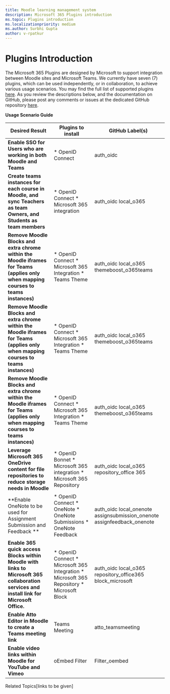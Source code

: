 ```yaml
---
title: Moodle learning management system
description: Microsoft 365 Plugins introduction
ms.topic: Plugins introduction
ms.localizationpriority: medium
ms.author: Surbhi Gupta
author: v-rpatkur
---
```


# Plugins Introduction

The Microsoft 365 Plugins are designed by Microsoft to support integration between Moodle sites and Microsoft Teams. We currently have seven (7) plugins, which can be used independently, or in collaboration, to achieve various usage scenarios. You may find the full list of supported plugins [here](https://moodle.org/plugins/?q=set:microsoft-365). As you review the descriptions below, and the documentation on GitHub, please post any comments or issues at the dedicated GitHub repository [here](https://github.com/microsoft/o365-moodle/issues).

**Usage Scenario Guide**

|Desired Result|Plugins to install|GitHub Label(s)|
|---|---|---|
| **Enable SSO for Users who are working in both Moodle and Teams** | * OpenID Connect | auth_oidc|
| **Create teams instances for each course in Moodle, and sync Teachers as team Owners, and Students as team members** | * OpenID Connect * Microsoft 365 integration | auth_oidc local_o365|
| **Remove Moodle Blocks and extra chrome within the Moodle iframes for Teams (applies only when mapping courses to teams instances)** | * OpenID Connect * Microsoft 365 Integration * Teams Theme| auth_oidc local_o365 themeboost_o365teams |
| **Remove Moodle Blocks and extra chrome within the Moodle iframes for Teams (applies only when mapping courses to teams instances)** | * OpenID Connect * Microsoft 365 Integration * Teams Theme| auth_oidc local_o365 themeboost_o365teams |
| **Remove Moodle Blocks and extra chrome within the Moodle iframes for Teams (applies only when mapping courses to teams instances)** | * OpenID Connect * Microsoft 365 Integration * Teams Theme| auth_oidc local_o365 themeboost_o365teams |
| **Leverage Microsoft 365 OneDrive content for file repositories to reduce storage needs in Moodle** | * OpenID Bonnet * Microsoft 365 integration * Microsoft 365 Repository | auth_oidc local_o365 repository_office 365|
| **Enable OneNote to be used for Assignment Submission and Feedback **| * OpenID Connect * OneNote * OneNote Submissions * OneNote Feedback | auth_oidc local_onenote assignsubmission_onenote assignfeedback_onenote| 
| **Enable 365 quick access Blocks within Moodle with links to Microsoft 365 collaboration services and install link for Microsoft Office.** | * OpenID Connect * Microsoft 365 Integration * Microsoft 365 Repository * Microsoft Block | auth_oidc local_o365 repository_office365 block_microsoft |
| **Enable Atto Editor in Moodle to create a Teams meeting link** | Teams Meeting | atto_teamsmeeting |
| **Enable video links within Moodle for YouTube and Vimeo** | oEmbed Filter | Filter_oembed |

Related Topics[links to be given]
 



